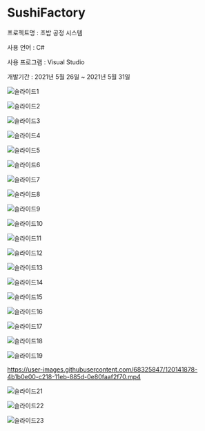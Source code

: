 # SushiFactory

프로젝트명 : ﻿초밥 공정 시스템

사용 언어 : C#

사용 프로그램 : Visual Studio

개발기간 : 2021년 5월 26일 ~ 2021년 5월 31일

![슬라이드1](https://user-images.githubusercontent.com/68325847/120141673-df38a580-c217-11eb-8034-0b70be798c1e.PNG)

![슬라이드2](https://user-images.githubusercontent.com/68325847/120141683-e52e8680-c217-11eb-902d-5ea2b08a3d36.PNG)

![슬라이드3](https://user-images.githubusercontent.com/68325847/120141690-e8297700-c217-11eb-99de-094dbf93d64e.PNG)

![슬라이드4](https://user-images.githubusercontent.com/68325847/120141701-eb246780-c217-11eb-83f3-312d6178b5fb.PNG)

![슬라이드5](https://user-images.githubusercontent.com/68325847/120141706-ed86c180-c217-11eb-93d2-7dd63a312aa4.PNG)

![슬라이드6](https://user-images.githubusercontent.com/68325847/120141716-f24b7580-c217-11eb-8aeb-71ea5e98cc6c.PNG)

![슬라이드7](https://user-images.githubusercontent.com/68325847/120141719-f5466600-c217-11eb-8208-cd0ee4e54d9a.PNG)

![슬라이드8](https://user-images.githubusercontent.com/68325847/120141722-f7a8c000-c217-11eb-8ee3-ac404ca9bed0.PNG)

![슬라이드9](https://user-images.githubusercontent.com/68325847/120141726-f9728380-c217-11eb-9213-e47e6e2de36c.PNG)

![슬라이드10](https://user-images.githubusercontent.com/68325847/120141741-fecfce00-c217-11eb-92f8-c751761533fa.PNG)

![슬라이드11](https://user-images.githubusercontent.com/68325847/120141747-01322800-c218-11eb-85ca-c160c56ed877.PNG)

![슬라이드12](https://user-images.githubusercontent.com/68325847/120141754-03948200-c218-11eb-8d17-2cc38f42bbfb.PNG)

![슬라이드13](https://user-images.githubusercontent.com/68325847/120141761-07280900-c218-11eb-9e86-555da0c40699.PNG)

![슬라이드14](https://user-images.githubusercontent.com/68325847/120141766-0a22f980-c218-11eb-82ca-9670cc4af1e5.PNG)

![슬라이드15](https://user-images.githubusercontent.com/68325847/120141770-0c855380-c218-11eb-809c-41fe657cef2a.PNG)

![슬라이드16](https://user-images.githubusercontent.com/68325847/120141774-0ee7ad80-c218-11eb-8c45-6907b5ff6355.PNG)

![슬라이드17](https://user-images.githubusercontent.com/68325847/120141779-11e29e00-c218-11eb-9b24-cd868e574214.PNG)

![슬라이드18](https://user-images.githubusercontent.com/68325847/120141783-15762500-c218-11eb-8d4f-9de9aeff1bd1.PNG)

![슬라이드19](https://user-images.githubusercontent.com/68325847/120141788-17d87f00-c218-11eb-9f03-6fd73c5f28dc.PNG)

https://user-images.githubusercontent.com/68325847/120141878-4b1b0e00-c218-11eb-885d-0e80faaf2f70.mp4

![슬라이드21](https://user-images.githubusercontent.com/68325847/120141800-2161e700-c218-11eb-9fe2-01ee85b2d59f.PNG)

![슬라이드22](https://user-images.githubusercontent.com/68325847/120141805-245cd780-c218-11eb-86fd-d8fff9c109f5.PNG)

![슬라이드23](https://user-images.githubusercontent.com/68325847/120141810-26269b00-c218-11eb-9b03-84ba20aefb36.PNG)
